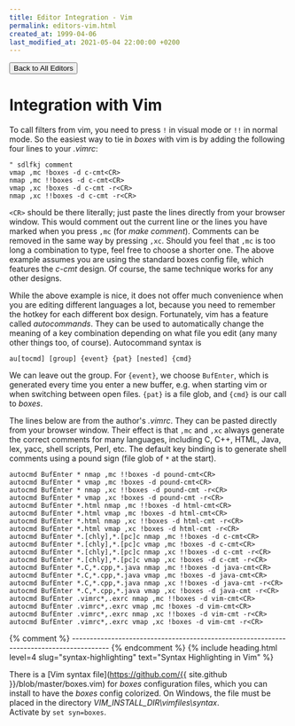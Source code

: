 ```yaml
---
title: Editor Integration - Vim
permalink: editors-vim.html
created_at: 1999-04-06
last_modified_at: 2021-05-04 22:00:00 +0200
---
```


<a href="{{ site.baseurl }}/editors.html"><button type="button" class="btn btn-outline-primary">Back to All Editors</button></a>


# Integration with Vim

To call filters from vim, you need to press `!` in visual mode or `!!` in normal mode. So the easiest way to tie in
*boxes* with vim is by adding the following four lines to your *.vimrc*:

```
" sdlfkj comment
vmap ,mc !boxes -d c-cmt<CR>
nmap ,mc !!boxes -d c-cmt<CR>
vmap ,xc !boxes -d c-cmt -r<CR>
nmap ,xc !!boxes -d c-cmt -r<CR>
```

`<CR>` should be there literally; just paste the lines directly from your browser window. This would comment out the
current line or the lines you have marked when you press `,mc` (for *make comment*). Comments can be removed in the
same way by pressing `,xc`. Should you feel that `,mc` is too long a combination to type, feel free to choose a shorter
one. The above example assumes you are using the standard boxes config file, which features the *c-cmt* design. Of
course, the same technique works for any other designs.

While the above example is nice, it does not offer much convenience when you are editing different languages a lot,
because you need to remember the hotkey for each different box design. Fortunately, vim has a feature called
*autocommands*. They can be used to automatically change the meaning of a key combination depending on what file you
edit (any many other things too, of course). Autocommand syntax is

    au[tocmd] [group] {event} {pat} [nested] {cmd}

We can leave out the group. For `{event}`, we choose `BufEnter`, which is generated every time you enter a new buffer,
e.g. when starting vim or when switching between open files. `{pat}` is a file glob, and `{cmd}` is our call to *boxes*.

The lines below are from the author's *.vimrc*. They can be pasted directly from your browser window. Their effect is
that `,mc` and `,xc` always generate the correct comments for many languages, including C, C++, HTML, Java, lex, yacc,
shell scripts, Perl, etc. The default key binding is to generate shell comments using a pound sign (file glob of `*` at
the start).

    autocmd BufEnter * nmap ,mc !!boxes -d pound-cmt<CR>
    autocmd BufEnter * vmap ,mc !boxes -d pound-cmt<CR>
    autocmd BufEnter * nmap ,xc !!boxes -d pound-cmt -r<CR>
    autocmd BufEnter * vmap ,xc !boxes -d pound-cmt -r<CR>
    autocmd BufEnter *.html nmap ,mc !!boxes -d html-cmt<CR>
    autocmd BufEnter *.html vmap ,mc !boxes -d html-cmt<CR>
    autocmd BufEnter *.html nmap ,xc !!boxes -d html-cmt -r<CR>
    autocmd BufEnter *.html vmap ,xc !boxes -d html-cmt -r<CR>
    autocmd BufEnter *.[chly],*.[pc]c nmap ,mc !!boxes -d c-cmt<CR>
    autocmd BufEnter *.[chly],*.[pc]c vmap ,mc !boxes -d c-cmt<CR>
    autocmd BufEnter *.[chly],*.[pc]c nmap ,xc !!boxes -d c-cmt -r<CR>
    autocmd BufEnter *.[chly],*.[pc]c vmap ,xc !boxes -d c-cmt -r<CR>
    autocmd BufEnter *.C,*.cpp,*.java nmap ,mc !!boxes -d java-cmt<CR>
    autocmd BufEnter *.C,*.cpp,*.java vmap ,mc !boxes -d java-cmt<CR>
    autocmd BufEnter *.C,*.cpp,*.java nmap ,xc !!boxes -d java-cmt -r<CR>
    autocmd BufEnter *.C,*.cpp,*.java vmap ,xc !boxes -d java-cmt -r<CR>
    autocmd BufEnter .vimrc*,.exrc nmap ,mc !!boxes -d vim-cmt<CR>
    autocmd BufEnter .vimrc*,.exrc vmap ,mc !boxes -d vim-cmt<CR>
    autocmd BufEnter .vimrc*,.exrc nmap ,xc !!boxes -d vim-cmt -r<CR>
    autocmd BufEnter .vimrc*,.exrc vmap ,xc !boxes -d vim-cmt -r<CR>


{% comment %} ---------------------------------------------------------------------------------------- {% endcomment %}
{% include heading.html
   level=4 slug="syntax-highlighting"
   text="Syntax Highlighting in Vim" %}

There is a [Vim syntax file](https://github.com/{{ site.github }}/blob/master/boxes.vim) for *boxes*
configuration files, which you can install to have the *boxes* config colorized. On Windows, the file must be placed
in the directory *VIM_INSTALL_DIR\vimfiles\syntax*.  
Activate by `set syn=boxes`.
